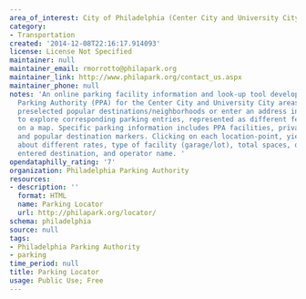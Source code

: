 ```yaml
---
area_of_interest: City of Philadelphia (Center City and University City areas)
category:
- Transportation
created: '2014-12-08T22:16:17.914093'
license: License Not Specified
maintainer: null
maintainer_email: rmorrotto@philapark.org
maintainer_link: http://www.philapark.org/contact_us.aspx
maintainer_phone: null
notes: 'An online parking facility information and look-up tool developed by the Philadelphia
  Parking Authority (PPA) for the Center City and University City areas. Users browse
  preselected popular destinations/neighborhoods or enter an address in either areas
  to explore corresponding parking entries, represented as different feature points
  on a map. Specific parking information includes PPA facilities, private facilities,
  and popular destination markers. Clicking on each location-point, yields information
  about different rates, type of facility (garage/lot), total spaces, distance to
  entered destination, and operator name. '
opendataphilly_rating: '7'
organization: Philadelphia Parking Authority
resources:
- description: ''
  format: HTML
  name: Parking Locator
  url: http://philapark.org/locator/
schema: philadelphia
source: null
tags: 
- Philadelphia Parking Authority
- parking
time_period: null
title: Parking Locator
usage: Public Use; Free
---
```

